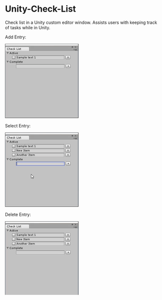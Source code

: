 # Unity-Check-List
Check list in a Unity custom editor window. Assists users with keeping track of tasks while in Unity.

Add Entry:

![Alt text](https://github.com/maytim/Unity-Check-List/blob/master/Media/add%20demo.gif "Add Entry")

Select Entry:

![Alt text](https://github.com/maytim/Unity-Check-List/blob/master/Media/select%20demo.gif "Select Entry")

Delete Entry:

![Alt text](https://github.com/maytim/Unity-Check-List/blob/master/Media/delete%20demo.gif "Delete Entry")

